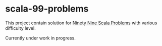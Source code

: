 # scala-99-problems

This project contain solution for [Ninety Nine Scala Problems](http://aperiodic.net/phil/scala/s-99/ "S-99") with various difficulty  level.

Currently under work in progress. 